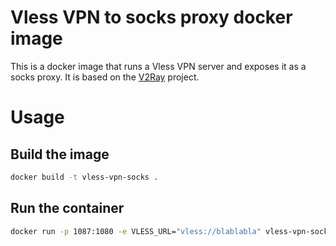 # Vless VPN to socks proxy docker image

This is a docker image that runs a Vless VPN server and exposes it as a socks proxy. It is based on the [V2Ray](https://www.v2ray.com/) project.

# Usage

## Build the image

```bash
docker build -t vless-vpn-socks .
```

## Run the container

```bash
docker run -p 1087:1080 -e VLESS_URL="vless://blablabla" vless-vpn-socks
```

